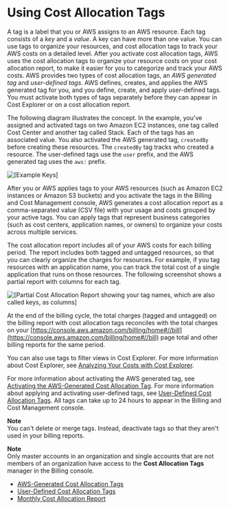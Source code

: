 # Using Cost Allocation Tags<a name="cost-alloc-tags"></a>

A tag is a label that you or AWS assigns to an AWS resource\. Each tag consists of a *key* and a *value*\. A key can have more than one value\. You can use tags to organize your resources, and cost allocation tags to track your AWS costs on a detailed level\. After you activate cost allocation tags, AWS uses the cost allocation tags to organize your resource costs on your cost allocation report, to make it easier for you to categorize and track your AWS costs\. AWS provides two types of cost allocation tags, an *AWS generated tag* and *user\-defined tags*\. AWS defines, creates, and applies the AWS generated tag for you, and you define, create, and apply user\-defined tags\. You must activate both types of tags separately before they can appear in Cost Explorer or on a cost allocation report\.

The following diagram illustrates the concept\. In the example, you've assigned and activated tags on two Amazon EC2 instances, one tag called Cost Center and another tag called Stack\. Each of the tags has an associated value\. You also activated the AWS generated tag, `createdBy` before creating these resources\. The `createdBy` tag tracks who created a resource\. The user\-defined tags use the `user` prefix, and the AWS generated tag uses the `aws:` prefix\.

![\[Example Keys\]](http://docs.aws.amazon.com/awsaccountbilling/latest/aboutv2/images/Tag_Example.png)

After you or AWS applies tags to your AWS resources \(such as Amazon EC2 instances or Amazon S3 buckets\) and you activate the tags in the Billing and Cost Management console, AWS generates a cost allocation report as a comma\-separated value \(CSV file\) with your usage and costs grouped by your active tags\. You can apply tags that represent business categories \(such as cost centers, application names, or owners\) to organize your costs across multiple services\.

The cost allocation report includes all of your AWS costs for each billing period\. The report includes both tagged and untagged resources, so that you can clearly organize the charges for resources\. For example, if you tag resources with an application name, you can track the total cost of a single application that runs on those resources\. The following screenshot shows a partial report with columns for each tag\.

![\[Partial Cost Allocation Report showing your tag names, which are also called
                    keys, as columns\]](http://docs.aws.amazon.com/awsaccountbilling/latest/aboutv2/images/CostAllocationPartExampleReport.png)

At the end of the billing cycle, the total charges \(tagged and untagged\) on the billing report with cost allocation tags reconciles with the total charges on your [https://console.aws.amazon.com/billing/home#//bill](https://console.aws.amazon.com/billing/home#//bill) page total and other billing reports for the same period\. 

You can also use tags to filter views in Cost Explorer\. For more information about Cost Explorer, see [Analyzing Your Costs with Cost Explorer](cost-explorer-what-is.md)\. 

 For more information about activating the AWS generated tag, see [Activating the AWS\-Generated Cost Allocation Tag](activate-built-in-tags.md)\. For more information about applying and activating user\-defined tags, see [User\-Defined Cost Allocation Tags](custom-tags.md)\. All tags can take up to 24 hours to appear in the Billing and Cost Management console\.

**Note**  
You can't delete or merge tags\. Instead, deactivate tags so that they aren't used in your billing reports\.

**Note**  
Only master accounts in an organization and single accounts that are not members of an organization have access to the **Cost Allocation Tags** manager in the Billing console\.


+ [AWS\-Generated Cost Allocation Tags](aws-tags.md)
+ [User\-Defined Cost Allocation Tags](custom-tags.md)
+ [Monthly Cost Allocation Report](configurecostallocreport.md)
